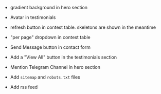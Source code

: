 - gradient background in hero section
- Avatar in testimonials
- refresh button in contest table. skeletons are shown in the meantime
- "per page" dropdown in contest table
- Send Message button in contact form
- Add a "View All" button in the testimonials section
- Mention Telegram Channel in hero section


- Add `sitemap` and `robots.txt` files
- Add rss feed
